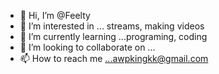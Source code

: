 - 👋 Hi, I’m @Feelty
- 👀 I’m interested in ... streams, making videos 
- 🌱 I’m currently learning ...programing, coding 
- 💞️ I’m looking to collaborate on ...
- 📫 How to reach me ...awpkingkk@gmail.com

<!---
Feelty/Feelty is a ✨ special ✨ repository because its `README.md` (this file) appears on your GitHub profile.
You can click the Preview link to take a look at your changes.
--->
